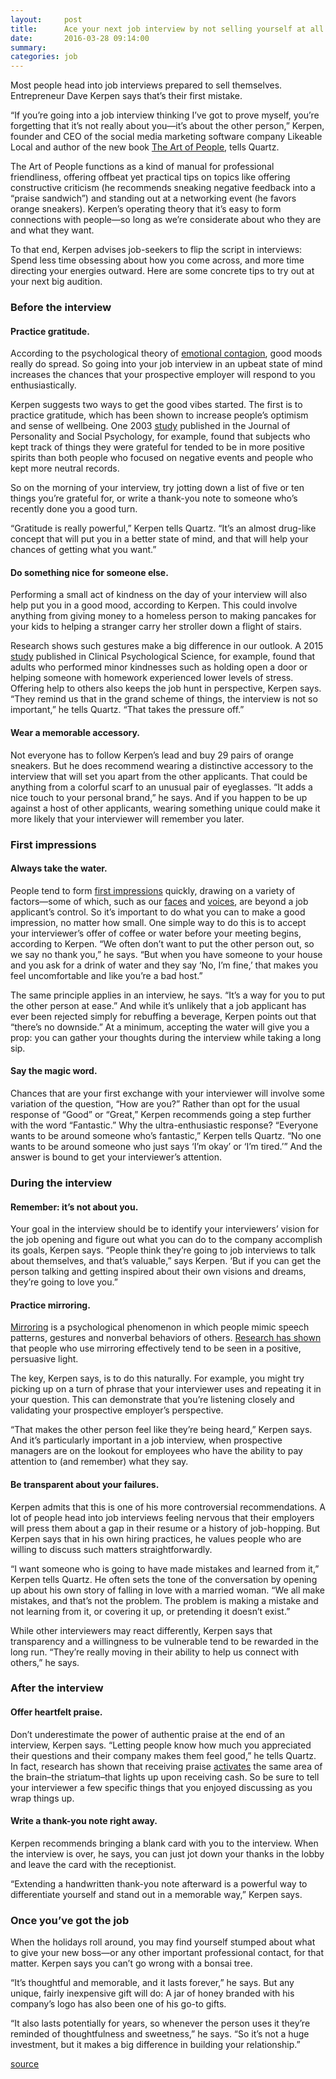 ```yaml
---
layout:     post
title:      Ace your next job interview by not selling yourself at all
date:       2016-03-28 09:14:00
summary:
categories: job
---
```


Most people head into job interviews prepared to sell themselves. Entrepreneur Dave Kerpen says that’s their first mistake.

“If you’re going into a job interview thinking I’ve got to prove myself, you’re forgetting that it’s not really about you—it’s about the other person,” Kerpen, founder and CEO of the social media marketing software company Likeable Local and author of the new book <a href="http://www.amazon.com/gp/product/B0104ELSY8/ref=dp-kindle-redirect?ie=UTF8&btkr=1&tag=quartz07-20" target="_blank">The Art of People</a>, tells Quartz.

The Art of People functions as a kind of manual for professional friendliness, offering offbeat yet practical tips on topics like offering constructive criticism (he recommends sneaking negative feedback into a “praise sandwich”) and standing out at a networking event (he favors orange sneakers). Kerpen’s operating theory that it’s easy to form connections with people—so long as we’re considerate about who they are and what they want.

To that end, Kerpen advises job-seekers to flip the script in interviews: Spend less time obsessing about how you come across, and more time directing your energies outward. Here are some concrete tips to try out at your next big audition.

### Before the interview

#### Practice gratitude.

According to the psychological theory of <a href="http://www.scientificamerican.com/article/is-a-bad-mood-contagious/" target="_blank">emotional contagion</a>, good moods really do spread. So going into your job interview in an upbeat state of mind increases the chances that your prospective employer will respond to you enthusiastically.

Kerpen suggests two ways to get the good vibes started. The first is to practice gratitude, which has been shown to increase people’s optimism and sense of wellbeing. One 2003 <a href="http://greatergood.berkeley.edu/pdfs/GratitudePDFs/6Emmons-BlessingsBurdens.pdf" target="_blank">study</a> published in the Journal of Personality and Social Psychology, for example, found that subjects who kept track of things they were grateful for tended to be in more positive spirits than both people who focused on negative events and people who kept more neutral records.

So on the morning of your interview, try jotting down a list of five or ten things you’re grateful for, or write a thank-you note to someone who’s recently done you a good turn.

“Gratitude is really powerful,” Kerpen tells Quartz. “It’s an almost drug-like concept that will put you in a better state of mind, and that will help your chances of getting what you want.”

#### Do something nice for someone else.

Performing a small act of kindness on the day of your interview will also help put you in a good mood, according to Kerpen. This could involve anything from giving money to a homeless person to making pancakes for your kids to helping a stranger carry her stroller down a flight of stairs.

Research shows such gestures make a big difference in our outlook. A 2015 <a href="http://cpx.sagepub.com/content/early/2015/12/10/2167702615611073.abstract" target="_blank">study</a> published in Clinical Psychological Science, for example, found that adults who performed minor kindnesses such as holding open a door or helping someone with homework experienced lower levels of stress.
Offering help to others also keeps the job hunt in perspective, Kerpen says. “They remind us that in the grand scheme of things, the interview is not so important,” he tells Quartz. “That takes the pressure off.”

#### Wear a memorable accessory.

Not everyone has to follow Kerpen’s lead and buy 29 pairs of orange sneakers. But he does recommend wearing a distinctive accessory to the interview that will set you apart from the other applicants. That could be anything from a colorful scarf to an unusual pair of eyeglasses. “It adds a nice touch to your personal brand,” he says. And if you happen to be up against a host of other applicants, wearing something unique could make it more likely that your interviewer will remember you later.

### First impressions

#### Always take the water.

People tend to form <a href="http://www.theguardian.com/world/2009/mar/08/human-brain-circuit-impressions" target="_blank">first impressions</a> quickly, drawing on a variety of factors—some of which, such as our <a href="http://www.psychologicalscience.org/index.php/publications/observer/2006/july-06/how-many-seconds-to-a-first-impression.html" target="_blank">faces</a> and <a href="" >voices</a>, are beyond a job applicant’s control. So it’s important to do what you can to make a good impression, no matter how small.
One simple way to do this is to accept your interviewer’s offer of coffee or water before your meeting begins, according to Kerpen. “We often don’t want to put the other person out, so we say no thank you,” he says. “But when you have someone to your house and you ask for a drink of water and they say ‘No, I’m fine,’ that makes you feel uncomfortable and like you’re a bad host.”

The same principle applies in an interview, he says. “It’s a way for you to put the other person at ease.” And while it’s unlikely that a job applicant has ever been rejected simply for rebuffing a beverage, Kerpen points out that “there’s no downside.” At a minimum, accepting the water will give you a prop: you can gather your thoughts during the interview while taking a long sip.

#### Say the magic word.

Chances that are your first exchange with your interviewer will involve some variation of the question, “How are you?” Rather than opt for the usual response of “Good” or “Great,” Kerpen recommends going a step further with the word “Fantastic.”
Why the ultra-enthusiastic response? “Everyone wants to be around someone who’s fantastic,” Kerpen tells Quartz. “No one wants to be around someone who just says ‘I’m okay’ or ‘I’m tired.’” And the answer is bound to get your interviewer’s attention.

### During the interview

#### Remember: it’s not about you.

Your goal in the interview should be to identify your interviewers’ vision for the job opening and figure out what you can do to the company accomplish its goals, Kerpen says. “People think they’re going to job interviews to talk about themselves, and that’s valuable,” says Kerpen. ‘But if you can get the person talking and getting inspired about their own visions and dreams, they’re going to love you.”

#### Practice mirroring.

<a href="https://www.psychologytoday.com/blog/beyond-words/201209/mimicry-and-mirroring-can-be-good-or-bad" target="_blank">Mirroring</a> is a psychological phenomenon in which people mimic speech patterns, gestures and nonverbal behaviors of others. <a href="https://vhil.stanford.edu/mm/2005/bailenson-chameleons-ps.pdf" target="_blank">Research has shown</a> that people who use mirroring effectively tend to be seen in a positive, persuasive light.

The key, Kerpen says, is to do this naturally. For example, you might try picking up on a turn of phrase that your interviewer uses and repeating it in your question. This can demonstrate that you’re listening closely and validating your prospective employer’s perspective.

“That makes the other person feel like they’re being heard,” Kerpen says. And it’s particularly important in a job interview, when prospective managers are on the lookout for employees who have the ability to pay attention to (and remember) what they say.

#### Be transparent about your failures.

Kerpen admits that this is one of his more controversial recommendations. A lot of people head into job interviews feeling nervous that their employers will press them about a gap in their resume or a history of job-hopping. But Kerpen says that in his own hiring practices, he values people who are willing to discuss such matters straightforwardly.

“I want someone who is going to have made mistakes and learned from it,” Kerpen tells Quartz. He often sets the tone of the conversation by opening up about his own story of falling in love with a married woman. “We all make mistakes, and that’s not the problem. The problem is making a mistake and not learning from it, or covering it up, or pretending it doesn’t exist.”

While other interviewers may react differently, Kerpen says that transparency and a willingness to be vulnerable tend to be rewarded in the long run. “They’re really moving in their ability to help us connect with others,” he says.

### After the interview

#### Offer heartfelt praise.

Don’t underestimate the power of authentic praise at the end of an interview, Kerpen says. “Letting people know how much you appreciated their questions and their company makes them feel good,” he tells Quartz. In fact, research has shown that receiving praise <a href="http://articles.chicagotribune.com/2008-07-20/features/0807160381_1_researchers-brain-imaging-techniques-striatum" target="_blank">activates</a> the same area of the brain–the striatum–that lights up upon receiving cash. So be sure to tell your interviewer a few specific things that you enjoyed discussing as you wrap things up.

#### Write a thank-you note right away.

Kerpen recommends bringing a blank card with you to the interview. When the interview is over, he says, you can just jot down your thanks in the lobby and leave the card with the receptionist.

“Extending a handwritten thank-you note afterward is a powerful way to differentiate yourself and stand out in a memorable way,” Kerpen says.

### Once you’ve got the job

When the holidays roll around, you may find yourself stumped about what to give your new boss—or any other important professional contact, for that matter. Kerpen says you can’t go wrong with a bonsai tree.

“It’s thoughtful and memorable, and it lasts forever,” he says. But any unique, fairly inexpensive gift will do: A jar of honey branded with his company’s logo has also been one of his go-to gifts.

“It also lasts potentially for years, so whenever the person uses it they’re reminded of thoughtfulness and sweetness,” he says. “So it’s not a huge investment, but it makes a big difference in building your relationship.”

<a href="http://qz.com/647387/ace-your-next-job-interview-by-not-selling-yourself-at-all/" target="_blank">source</a>
